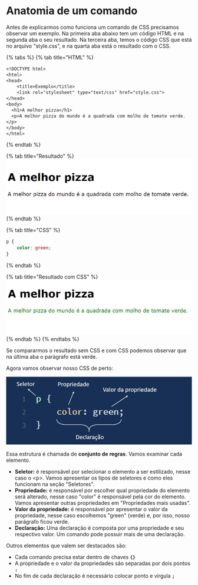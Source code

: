 # Anatomia de um comando

Antes de explicarmos como funciona um comando de CSS precisamos observar um exemplo. Na primeira aba abaixo tem um código HTML e na segunda aba o seu resultado. Na terceira aba, temos o código CSS que está no arquivo "style.css", e na quarta aba está o resultado com o CSS.

{% tabs %}
{% tab title="HTML" %}
```markup
<!DOCTYPE html>
<html>
<head>
    <title>Exemplo</title>
    <link rel="stylesheet" type="text/css" href="style.css">
</head>
<body>
  <h1>A melhor pizza</h1>
  <p>A melhor pizza do mundo é a quadrada com molho de tomate verde.</p>
</body>
</html>
```
{% endtab %}

{% tab title="Resultado" %}
![](../../.gitbook/assets/image%20%284%29.png)
{% endtab %}

{% tab title="CSS" %}
```css
p {
    color: green;
}
```
{% endtab %}

{% tab title="Resultado com CSS" %}
![](../../.gitbook/assets/image%20%281%29.png)
{% endtab %}
{% endtabs %}

Se compararmos o resultado sem CSS e com CSS podemos observar que na última aba o parágrafo está verde.

Agora vamos observar nosso CSS de perto:

![](../../.gitbook/assets/image%20%2812%29.png)

Essa estrutura é chamada de **conjunto de regras**. Vamos examinar cada elemento.

* **Seletor:** é responsável por selecionar o elemento a ser estilizado, nesse caso o &lt;p&gt;. Vamos apresentar os tipos de seletores e como eles funcionam na seção "Seletores".
* **Propriedade:** é responsável por escolher qual propriedade do elemento será alterado, nesse caso "color" é responsável pela cor do elemento. Vamos apresentar outras propriedades em "Propriedades mais usadas".
* **Valor da propriedade:** é responsável por apresentar o valor da propriedade, nesse caso escolhemos "green" \(verde\) e, por isso, nosso parágrafo ficou verde.
* **Declaração:** Uma declaração é composta por uma propriedade e seu respectivo valor. Um comando pode possuir mais de uma declaração.

Outros elementos que valem ser destacados são:

* Cada comando precisa estar dentro de chaves **`{}`** 
* A propriedade e o valor da propriedades são separadas por dois pontos **`:`**
* No fim de cada declaração é necessário colocar ponto e virgula **`;`**

